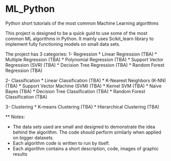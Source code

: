 # ML_Python
Python short tutorials of the most common Machine Learning algorithms

This project is designed to be a quick guid to use some of the most common ML algorithms in Python. It mainly uses Scikit_learn library to implement fully functioning models on small data sets. 

The project has 3 categories: 
  1- Regression 
    * Linear Regression (TBA)
    * Multiple Regression (TBA)
    * Polynomial Regression (TBA)
    * Support Vector Regression (SVR) (TBA)
    * Decision Tree Regression (TBA)
    * Random Forest Regression (TBA)
    
  2- Classification
    * Linear Classification (TBA)
    * K-Nearest Neighbors (K-NN) (TBA)
    * Support Vector Machine (SVM) (TBA)
    * Kernel SVM (TBA)
    * Naive Bayes (TBA)
    * Decision Tree Classification (TBA)
    * Random Forest Classification (TBA)
  
  3- Clustering
    * K-means Clustering (TBA)
    * Hierarchical Clustering (TBA)
    
    
** Notes:
  - The data sets used are small and designed to demonstrate the idea behind the algorithm. The code should perform similarly when applied on bigger datasets.
  - Each algorithm code is written to run by itself.
  - Each algorithm contains a short description, code, images of graphic results
  
